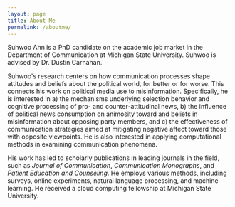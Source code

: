 ```yaml
---
layout: page
title: About Me
permalink: /aboutme/
---
```


Suhwoo Ahn is a PhD candidate on the academic job market in the Department of Communication at Michigan State University. Suhwoo is advised by Dr. Dustin Carnahan.

Suhwoo's research centers on how communication processes shape attitudes and beliefs about the political world, for better or for worse. This connects his work on political media use to misinformation. Specifically, he is interested in a) the mechanisms underlying selection behavior and cognitive processing of pro- and counter-attitudinal news, b) the influence of political news consumption on animosity toward and beliefs in misinformation about opposing party members, and c) the effectiveness of communication strategies aimed at mitigating negative affect toward those with opposite viewpoints. He is also interested in applying computational methods in examining communication phenomena.

His work has led to scholarly publications in leading journals in the field, such as *Journal of Communication*, *Communication Monographs*, and *Patient Education and Counseling*. He employs various methods, including surveys, online experiments, natural language processing, and machine learning. He received a cloud computing fellowship at Michigan State University.

